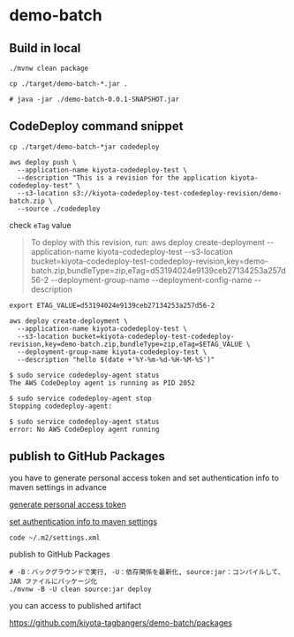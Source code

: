 # demo-batch

## Build in local

```shell
./mvnw clean package

cp ./target/demo-batch-*.jar .

# java -jar ./demo-batch-0.0.1-SNAPSHOT.jar
```

## CodeDeploy command snippet

```shell
cp ./target/demo-batch-*jar codedeploy 
```

```shell
aws deploy push \
  --application-name kiyota-codedeploy-test \
  --description "This is a revision for the application kiyota-codedeploy-test" \
  --s3-location s3://kiyota-codedeploy-test-codedeploy-revision/demo-batch.zip \
  --source ./codedeploy
```

check `eTag` value

> To deploy with this revision, run:
aws deploy create-deployment --application-name kiyota-codedeploy-test --s3-location bucket=kiyota-codedeploy-test-codedeploy-revision,key=demo-batch.zip,bundleType=zip,eTag=d53194024e9139ceb27134253a257d56-2 --deployment-group-name <deployment-group-name> --deployment-config-name <deployment-config-name> --description <description>


```shell
export ETAG_VALUE=d53194024e9139ceb27134253a257d56-2

aws deploy create-deployment \
  --application-name kiyota-codedeploy-test \
  --s3-location bucket=kiyota-codedeploy-test-codedeploy-revision,key=demo-batch.zip,bundleType=zip,eTag=$ETAG_VALUE \
  --deployment-group-name kiyota-codedeploy-test \
  --description "hello $(date +'%Y-%m-%d-%H-%M-%S')"
```

```shell
$ sudo service codedeploy-agent status
The AWS CodeDeploy agent is running as PID 2052

$ sudo service codedeploy-agent stop
Stopping codedeploy-agent:

$ sudo service codedeploy-agent status
error: No AWS CodeDeploy agent running
```

## publish to GitHub Packages

you have to generate personal access token and set authentication info to maven settings in advance

[generate personal access token](https://docs.github.com/en/packages/working-with-a-github-packages-registry/working-with-the-apache-maven-registry#authenticating-to-github-packages)

[set authentication info to maven settings](https://docs.github.com/en/packages/working-with-a-github-packages-registry/working-with-the-apache-maven-registry#authenticating-with-a-personal-access-token)

```shell
code ~/.m2/settings.xml
```

publish to GitHub Packages

```shell
# -B：バックグラウンドで実行, -U：依存関係を最新化, source:jar：コンパイルして、JAR ファイルにパッケージ化
./mvnw -B -U clean source:jar deploy
```

you can access to published artifact

https://github.com/kiyota-tagbangers/demo-batch/packages
